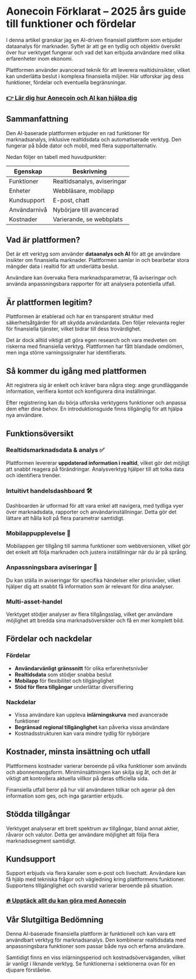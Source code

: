 # Aonecoin Förklarat – 2025 års guide till funktioner och fördelar
   
I denna artikel granskar jag en AI-driven finansiell plattform som erbjuder dataanalys för marknader. Syftet är att ge en tydlig och objektiv översikt över hur verktyget fungerar och vad det kan erbjuda användare med olika erfarenheter inom ekonomi.  

Plattformen använder avancerad teknik för att leverera realtidsinsikter, vilket kan underlätta beslut i komplexa finansiella miljöer. Här utforskar jag dess funktioner, fördelar och eventuella begränsningar.  

### [👉 Lär dig hur Aonecoin och AI kan hjälpa dig](https://tinyurl.com/ywr6jvdp)
## Sammanfattning  
Den AI-baserade plattformen erbjuder en rad funktioner för marknadsanalys, inklusive realtidsdata och automatiserade verktyg. Den fungerar på både dator och mobil, med flera supportalternativ.  

Nedan följer en tabell med huvudpunkter:  

| Egenskap               | Beskrivning                    |  
|------------------------|-------------------------------|  
| Funktioner             | Realtidsanalys, aviseringar   |  
| Enheter                | Webbläsare, mobilapp           |  
| Kundsupport            | E-post, chatt                  |  
| Användarnivå           | Nybörjare till avancerad       |  
| Kostnader              | Varierande, se webbplats       |  

## Vad är plattformen?  
Det är ett verktyg som använder **dataanalys och AI** för att ge användare insikter om finansiella marknader. Plattformen samlar in och bearbetar stora mängder data i realtid för att underlätta beslut.  

Användare kan övervaka flera marknadsparametrar, få aviseringar och använda anpassningsbara rapporter för att analysera potentiella utfall.  

## Är plattformen legitim?  
Plattformen är etablerad och har en transparent struktur med säkerhetsåtgärder för att skydda användardata. Den följer relevanta regler för finansiella tjänster, vilket bidrar till dess trovärdighet.  

Det är dock alltid viktigt att göra egen research och vara medveten om riskerna med finansiella verktyg. Plattformen har fått blandade omdömen, men inga större varningssignaler har identifierats.  

## Så kommer du igång med plattformen  
Att registrera sig är enkelt och kräver bara några steg: ange grundläggande information, verifiera kontot och konfigurera dina inställningar.  

Efter registrering kan du börja utforska verktygens funktioner och anpassa dem efter dina behov. En introduktionsguide finns tillgänglig för att hjälpa nya användare.  

## Funktionsöversikt  
### Realtidsmarknadsdata & analys ✅  
Plattformen levererar **uppdaterad information i realtid**, vilket gör det möjligt att snabbt reagera på förändringar. Analysverktyg hjälper till att tolka data och identifiera trender.  

### Intuitivt handelsdashboard 🛠️  
Dashboarden är utformad för att vara enkel att navigera, med tydliga vyer över marknadsdata, rapporter och användarinställningar. Detta gör det lättare att hålla koll på flera parametrar samtidigt.  

### Mobilappupplevelse 📱  
Mobilappen ger tillgång till samma funktioner som webbversionen, vilket gör det enkelt att följa marknaden och justera inställningar när du är på språng.  

### Anpassningsbara aviseringar 🔔  
Du kan ställa in aviseringar för specifika händelser eller prisnivåer, vilket hjälper dig att snabbt få information som är relevant för dina analyser.  

### Multi-asset-handel  
Verktyget stödjer analyser av flera tillgångsslag, vilket ger användare möjlighet att bredda sina marknadsöversikter och få en mer komplett bild.  

## Fördelar och nackdelar  
### Fördelar  
- **Användarvänligt gränssnitt** för olika erfarenhetsnivåer  
- **Realtidsdata** som stödjer snabba beslut  
- **Mobilapp** för flexibilitet och tillgänglighet  
- **Stöd för flera tillgångar** underlättar diversifiering  

### Nackdelar  
- Vissa användare kan uppleva **inlärningskurva** med avancerade funktioner  
- **Begränsad regional tillgänglighet** kan påverka vissa användare  
- Kostnadsstrukturen kan vara mindre tydlig för nybörjare  

## Kostnader, minsta insättning och utfall  
Plattformens kostnader varierar beroende på vilka funktioner som används och abonnemangsform. Minimiinsättningen kan skilja sig åt, och det är viktigt att kontrollera aktuella villkor på deras officiella sida.  

Finansiella utfall beror på hur väl användaren tolkar och agerar på den information som ges, och inga garantier erbjuds.  

## Stödda tillgångar  
Verktyget analyserar ett brett spektrum av tillgångar, bland annat aktier, råvaror och valutor. Detta ger användare möjlighet att följa flera marknadssegment samtidigt.  

## Kundsupport  
Support erbjuds via flera kanaler som e-post och livechatt. Användare kan få hjälp med tekniska frågor och vägledning kring plattformens funktioner. Supportens tillgänglighet och svarstid varierar beroende på situation.  

### [🔥 Upptäck allt du kan göra med Aonecoin](https://tinyurl.com/ywr6jvdp)
## Vår Slutgiltiga Bedömning  
Denna AI-baserade finansiella plattform är funktionell och kan vara ett användbart verktyg för marknadsanalys. Den kombinerar realtidsdata med anpassningsbara funktioner som passar både nya och erfarna användare.  

Samtidigt finns en viss inlärningsperiod och kostnadsöverväganden, vilket är vanligt i liknande verktyg. Se funktionerna i sektionerna ovan för en djupare förståelse.